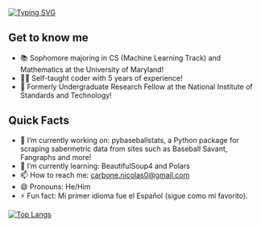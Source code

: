 [![Typing SVG](https://readme-typing-svg.demolab.com?font=Fira+Code&size=30&pause=1000&color=E1B4F7&background=6700FF00&repeat=false&width=435&lines=Hi%2C+I'm+Nicolas+Carbone)](https://git.io/typing-svg)

## Get to know me
- 📚 Sophomore majoring in CS (Machine Learning Track) and Mathematics at the University of Maryland!
- 🧑‍💻 Self-taught coder with 5 years of experience!
- 🏢 Formerly Undergraduate Research Fellow at the National Institute of Standards and Technology!

## Quick Facts
- 🔭 I’m currently working on: pybaseballstats, a Python package for scraping sabermetric data from sites such as Baseball Savant, Fangraphs and more!
- 🌱 I’m currently learning: BeautifulSoup4 and Polars
- 📫 How to reach me: carbone.nicolas0@gmail.com
- 😄 Pronouns: He/Him
- ⚡ Fun fact: Mi primer idioma fue el Español (sigue como mi favorito).

[![Top Langs](https://github-readme-stats.vercel.app/api/top-langs/?username=nico671&exclude_repo=optitask,aquarius,resourceful_frontend,umdscheduler)](https://github.com/anuraghazra/github-readme-stats)
